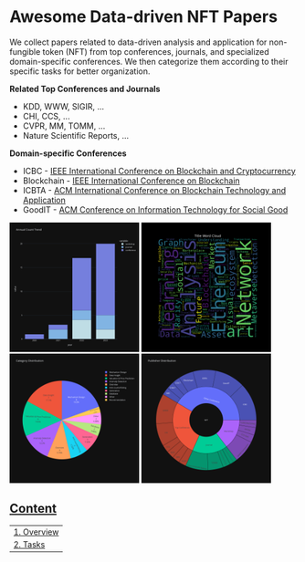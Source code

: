 # Awesome Data-driven NFT Papers

We collect papers related to data-driven analysis and application for non-fungible token (NFT) from top conferences, journals, and specialized domain-specific conferences. We then categorize them according to their specific tasks for better organization.

**Related Top Conferences and Journals**

- KDD, WWW, SIGIR, ...
- CHI, CCS, ...
- CVPR, MM, TOMM, ...
- Nature Scientific Reports, ...

**Domain-specific Conferences**

- ICBC - [IEEE International Conference on Blockchain and Cryptocurrency](https://ieeexplore.ieee.org/xpl/conhome/10174862/proceeding)
- Blockchain - [IEEE International Conference on Blockchain](https://ieeexplore.ieee.org/xpl/conhome/1834584/all-proceedings)
- ICBTA - [ACM International Conference on Blockchain Technology and Application](https://dl.acm.org/conference/icbta)
- GoodIT - [ACM Conference on Information Technology for Social Good](https://dl.acm.org/conference/goodit)

<div>
  <img src="figures/annual_count_trend.svg" alt="Annual Count Trend" width="45%"/>
  <img src="figures/title_word_cloud.png" alt="Title Word Cloud" width="45%"/>
</div>
<div>
  <img src="figures/category_distribution.svg" alt="Category Distribution" width="45%"/>
  <img src="figures/publisher_distribution.svg" alt="Publisher Distribution" width="45%"/>
</div>

## [Content](#content)

<table>
<tr><td colspan="2"><a href="#survey-papers">1. Overview</a></td></tr>
<tr><td colspan="2"><a href="#tasks">2. Tasks</a></td></tr> 